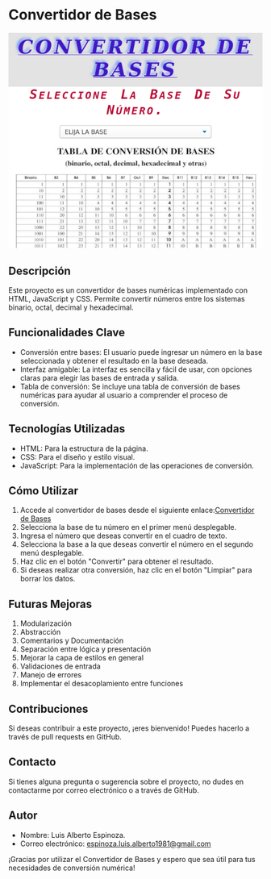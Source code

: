 # Convertidor de Bases

![Convertidor de Bases](./capturas/inicio.png)

## Descripción

Este proyecto es un convertidor de bases numéricas implementado con HTML, JavaScript y CSS. Permite convertir números entre los sistemas binario, octal, decimal y hexadecimal.

## Funcionalidades Clave

- Conversión entre bases: El usuario puede ingresar un número en la base seleccionada y obtener el resultado en la base deseada.
- Interfaz amigable: La interfaz es sencilla y fácil de usar, con opciones claras para elegir las bases de entrada y salida.
- Tabla de conversión: Se incluye una tabla de conversión de bases numéricas para ayudar al usuario a comprender el proceso de conversión.

## Tecnologías Utilizadas

- HTML: Para la estructura de la página.
- CSS: Para el diseño y estilo visual.
- JavaScript: Para la implementación de las operaciones de conversión.

## Cómo Utilizar

1. Accede al convertidor de bases desde el siguiente enlace:[Convertidor de Bases](https://luis-alberto-espinoza.github.io/Convertidor-de-Sistemas-/)
2. Selecciona la base de tu número en el primer menú desplegable.
3. Ingresa el número que deseas convertir en el cuadro de texto.
4. Selecciona la base a la que deseas convertir el número en el segundo menú desplegable.
5. Haz clic en el botón "Convertir" para obtener el resultado.
6. Si deseas realizar otra conversión, haz clic en el botón "Limpiar" para borrar los datos.

## Futuras Mejoras

1. Modularización
2. Abstracción
3. Comentarios y Documentación
4. Separación entre lógica y presentación 
5. Mejorar la capa de estilos en general
6. Validaciones de entrada
7. Manejo de errores 
8. Implementar el desacoplamiento entre funciones 
   

## Contribuciones

Si deseas contribuir a este proyecto, ¡eres bienvenido! Puedes hacerlo a través de pull requests en GitHub.

## Contacto

Si tienes alguna pregunta o sugerencia sobre el proyecto, no dudes en contactarme por correo electrónico o a través de GitHub.

## Autor

- Nombre: Luis Alberto Espinoza.
- Correo electrónico: espinoza.luis.alberto1981@gmail.com

¡Gracias por utilizar el Convertidor de Bases y espero que sea útil para tus necesidades de conversión numérica!
